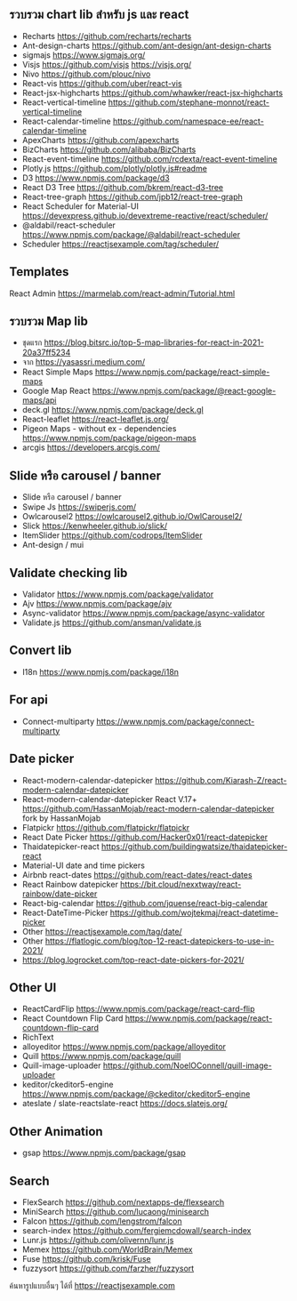 ## รวบรวม chart lib สำหรับ js และ react
- Recharts https://github.com/recharts/recharts 
- Ant-design-charts https://github.com/ant-design/ant-design-charts 
- sigmajs https://www.sigmajs.org/ 
- Visjs  https://github.com/visjs https://visjs.org/
- Nivo https://github.com/plouc/nivo 
- React-vis https://github.com/uber/react-vis 
- React-jsx-highcharts https://github.com/whawker/react-jsx-highcharts 
- React-vertical-timeline https://github.com/stephane-monnot/react-vertical-timeline 
- React-calendar-timeline https://github.com/namespace-ee/react-calendar-timeline 
- ApexCharts https://github.com/apexcharts 
- BizCharts https://github.com/alibaba/BizCharts 
- React-event-timeline https://github.com/rcdexta/react-event-timeline 
- Plotly.js https://github.com/plotly/plotly.js#readme 
- D3 https://www.npmjs.com/package/d3 
- React D3 Tree https://github.com/bkrem/react-d3-tree 
- React-tree-graph https://github.com/jpb12/react-tree-graph 
- React Scheduler for Material-UI https://devexpress.github.io/devextreme-reactive/react/scheduler/ 
- @aldabil/react-scheduler https://www.npmjs.com/package/@aldabil/react-scheduler 
- Scheduler https://reactjsexample.com/tag/scheduler/ 


## Templates 
React Admin https://marmelab.com/react-admin/Tutorial.html 



## รวบรวม Map  lib 
- ชุดแรก https://blog.bitsrc.io/top-5-map-libraries-for-react-in-2021-20a37ff5234 
- จาก https://yasassri.medium.com/ 
- React Simple Maps https://www.npmjs.com/package/react-simple-maps 
- Google Map React https://www.npmjs.com/package/@react-google-maps/api 
- deck.gl  https://www.npmjs.com/package/deck.gl
- React-leaflet  https://react-leaflet.js.org/ 
- Pigeon Maps - without ex - dependencies https://www.npmjs.com/package/pigeon-maps 
- arcgis https://developers.arcgis.com/

## Slide หรือ carousel / banner
- Slide หรือ carousel / banner
- Swipe Js https://swiperjs.com/ 
- Owlcarousel2 https://owlcarousel2.github.io/OwlCarousel2/ 
- Slick https://kenwheeler.github.io/slick/ 
- ItemSlider https://github.com/codrops/ItemSlider 
- Ant-design / mui

## Validate checking lib
- Validator https://www.npmjs.com/package/validator 
- Ajv https://www.npmjs.com/package/ajv 
- Async-validator https://www.npmjs.com/package/async-validator 
- Validate.js https://github.com/ansman/validate.js 

## Convert lib
- I18n https://www.npmjs.com/package/i18n 



## For api
- Connect-multiparty https://www.npmjs.com/package/connect-multiparty 



## Date picker 
- React-modern-calendar-datepicker https://github.com/Kiarash-Z/react-modern-calendar-datepicker 
- React-modern-calendar-datepicker React V.17+ https://github.com/HassanMojab/react-modern-calendar-datepicker fork by HassanMojab
- Flatpickr https://github.com/flatpickr/flatpickr 
- React Date Picker https://github.com/Hacker0x01/react-datepicker 
- Thaidatepicker-react https://github.com/buildingwatsize/thaidatepicker-react 
- Material-UI date and time pickers 
- Airbnb react-dates https://github.com/react-dates/react-dates 
- React Rainbow datepicker  https://bit.cloud/nexxtway/react-rainbow/date-picker 
- React-big-calendar https://github.com/jquense/react-big-calendar 
- React-DateTime-Picker https://github.com/wojtekmaj/react-datetime-picker 
- Other https://reactjsexample.com/tag/date/ 
- Other https://flatlogic.com/blog/top-12-react-datepickers-to-use-in-2021/ 
- https://blog.logrocket.com/top-react-date-pickers-for-2021/ 

## Other UI 
- ReactCardFlip https://www.npmjs.com/package/react-card-flip 
- React Countdown Flip Card https://www.npmjs.com/package/react-countdown-flip-card 
- RichText 
- alloyeditor  https://www.npmjs.com/package/alloyeditor 
- Quill https://www.npmjs.com/package/quill 
- Quill-image-uploader https://github.com/NoelOConnell/quill-image-uploader 
- keditor/ckeditor5-engine https://www.npmjs.com/package/@ckeditor/ckeditor5-engine 
- ateslate / slate-reactslate-react   https://docs.slatejs.org/ 

## Other Animation
- gsap https://www.npmjs.com/package/gsap 

## Search
- FlexSearch https://github.com/nextapps-de/flexsearch
- MiniSearch https://github.com/lucaong/minisearch
- Falcon https://github.com/lengstrom/falcon
- search-index https://github.com/fergiemcdowall/search-index
- Lunr.js https://github.com/olivernn/lunr.js
- Memex https://github.com/WorldBrain/Memex
- Fuse https://github.com/krisk/Fuse
- fuzzysort https://github.com/farzher/fuzzysort


ค้นหารูปแบบอื่นๆ ได้ที่ https://reactjsexample.com 

